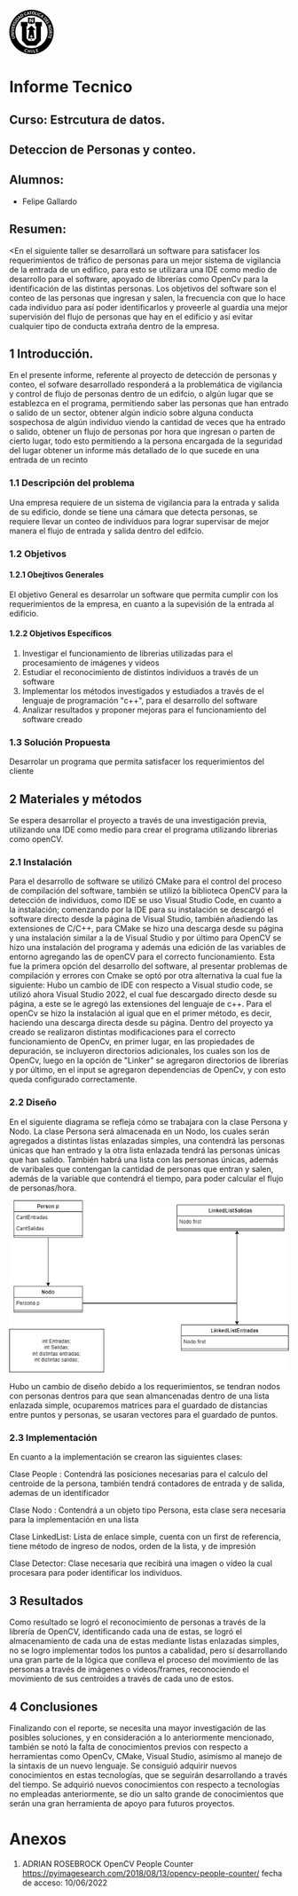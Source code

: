 ![UCN](https://github.com/FelipeIgnacioS/ED22-01-Gallardo/blob/main/Docs/images/60x60-ucn-negro.png)

# Informe Tecnico

## Curso: Estrcutura de datos.

## Deteccion de Personas y conteo.

## Alumnos:
   * Felipe Gallardo

## Resumen:
<En el siguiente taller se desarrollará un software para satisfacer los requerimientos de tráfico de personas para un mejor sistema de vigilancia de la entrada de un edifico, para esto se utilizara una IDE como medio de desarrollo para el software, apoyado de librerías como OpenCv para la identificación de las distintas personas. Los objetivos del software son el conteo de las personas que ingresan y salen, la frecuencia con que lo hace cada individuo para así poder identificarlos y proveerle al guardia una mejor supervisión del flujo de personas que hay en el edificio y así evitar cualquier tipo de conducta extraña dentro de la empresa.

## 1 Introducción.

En el presente informe, referente al proyecto de detección de personas y conteo, el sofware desarrollado responderá a la problemática de vigilancia y control de flujo de personas dentro de un edifcio, o algún lugar que se establezca en el programa, permitiendo saber las personas que han entrado o salido de un sector, obtener algún indicio sobre alguna conducta sospechosa de algún individuo viendo la cantidad de veces que ha entrado o salido, obtener un flujo de personas por hora que ingresan o parten de cierto lugar, todo esto permitiendo a la persona encargada de la seguridad del lugar obtener un informe más detallado de lo que sucede en una entrada de un recinto

### 1.1 Descripción del problema

Una empresa requiere de un sistema de vigilancia para la entrada y salida de su edificio, donde se tiene una cámara que detecta personas, se requiere llevar un conteo de individuos para lograr supervisar de mejor manera el flujo de entrada y salida dentro del edifcio.

### 1.2 Objetivos

#### 1.2.1 Obejtivos Generales

El objetivo General es desarrolar un software que permita cumplir con los requerimientos de la empresa, en cuanto a la supevisión de la entrada al edificio.

#### 1.2.2 Objetivos Específicos

  1. Investigar el funcionamiento de librerias utilizadas para el procesamiento de imágenes y videos
  2. Estudiar el reconocimiento de distintos individuos a través de un software
  3. Implementar los métodos investigados y estudiados a través de el lenguaje de programación "c++", para el desarrollo        del software
  4. Analizar resultados y proponer mejoras para el funcionamiento del software creado

### 1.3 Solución Propuesta

Desarrolar un programa que permita satisfacer los requerimientos del cliente

## 2 Materiales y métodos

Se espera desarrollar el proyecto a través de una investigación previa, utilizando una IDE como medio para crear el programa utilizando librerias como openCV.

### 2.1 Instalación

Para el desarrollo de software se utilizó CMake para el control del proceso de compilación del software, también se utilizó la biblioteca OpenCV para la detección de individuos, como IDE se uso Visual Studio Code, en cuanto a la instalación; comenzando por la IDE para su instalación se descargó el software directo desde la página de Visual Studio, también añadiendo las extensiones de C/C++, para CMake se hizo una descarga desde su página y una instalación similar a la de Visual Studio y por último para OpenCV se hizo una instalación del programa y además una edición de las variables de entorno agregando las de openCV para el correcto funcionamiento. Esta fue la primera opción del desarrollo del software, al presentar problemas de compilación y errores con Cmake se optó por otra alternativa la cual fue la siguiente:
Hubo un cambio de IDE con respecto a Visual studio code, se utilizó ahora Visual Studio 2022, el cual fue descargado directo desde su página, a este se le agregó las extensiones del lenguaje de c++. Para el openCv se hizo la instalación al igual que en el primer método, es decir, haciendo una descarga directa desde su página.
Dentro del proyecto ya creado se realizaron distintas modificaciones para el correcto funcionamiento de OpenCv, en primer lugar, en las propiedades de depuración, se incluyeron directorios adicionales, los cuales son los de OpenCv, luego en la opción de "Linker" se agregaron directorios de librerías y por último, en el input se agregaron dependencias de OpenCv, y con esto queda configurado correctamente.

### 2.2 Diseño

En el siguiente diagrama se refleja cómo se trabajara con la clase Persona y Nodo. La clase Persona será almacenada en un Nodo, los cuales serán agregados a distintas listas enlazadas simples, una contendrá las personas únicas que han entrado y la otra lista enlazada tendrá las personas únicas que han salido. También habrá una lista con las personas únicas, además de varibales que contengan la cantidad de personas que entran y salen, además de la variable que contendrá el tiempo, para poder calcular el flujo de personas/hora.

![Image Text](https://github.com/FelipeIgnacioS/ED22-01-Gallardo/blob/main/Docs/images/Diagrama.png) 

Hubo un cambio de diseño debido a los requerimientos, se tendran nodos con personas dentros para que sean almancenadas dentro de una lista enlazada simple, ocuparemos matrices para el guardado de distancias entre puntos y personas, se usaran vectores para el guardado de puntos.

### 2.3 Implementación

En cuanto a la implementación se crearon las siguientes clases:

Clase People : Contendrá las posiciones necesarias para el calculo del centroide de la persona, también tendrá contadores de entrada y de salida, ademas de un identificador

Clase Nodo : Contendrá a un objeto tipo Persona, esta clase sera necesaria para la implementación en una lista

Clase LinkedList: Lista de enlace simple, cuenta con un first de referencia, tiene método de ingreso de nodos, orden de la lista, y de impresión

Clase Detector: Clase necesaria que recibirá una imagen o vídeo la cual procesara para poder identificar los individuos.

## 3 Resultados
Como resultado se logró el reconocimiento de personas a través de la librería de OpenCV, identificando cada una de estas, se logró el almacenamiento de cada una de estas mediante listas enlazadas simples, no se logro implementar todos los puntos a cabalidad, pero sí desarrollando una gran parte de la lógica que conlleva  el proceso del movimiento de las personas a través de imágenes o videos/frames, reconociendo el movimiento de sus centroides a través de cada uno de estos.
## 4 Conclusiones 
Finalizando con el reporte, se necesita una mayor investigación de las posibles soluciones, y en consideración a lo anteriormente mencionado, también se notó la falta de conocimientos previos con respecto a herramientas como OpenCv, CMake, Visual Studio, asimismo al manejo de la sintaxis de un nuevo lenguaje. Se consiguió adquirir nuevos conocimientos en estas tecnologías, que se seguirán desarrollando a través del tiempo. Se adquirió nuevos conocimientos con respecto a tecnologías no empleadas anteriormente, se dio un salto grande de conocimientos que serán una gran herramienta de apoyo para futuros proyectos.
# Anexos
1. ADRIAN ROSEBROCK OpenCV People Counter https://pyimagesearch.com/2018/08/13/opencv-people-counter/ fecha de acceso: 10/06/2022
